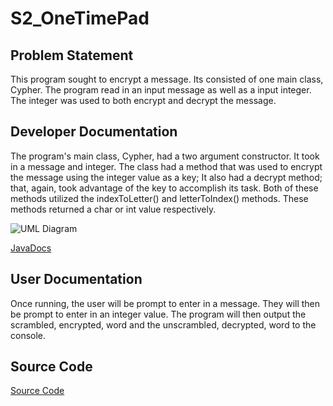 # S2_OneTimePad


## Problem Statement
This program sought to encrypt a message. Its consisted of one main class, Cypher. The program read in an input message as well as a input integer. The integer was used to both encrypt and decrypt the message.

## Developer Documentation
The program's main class, Cypher, had a two argument constructor. It took in a message and integer. The class had a method that was used to encrypt the message using the integer value as a key; It also had a decrypt method; that, again, took advantage of the key to accomplish its task. Both of these methods utilized the indexToLetter() and letterToIndex() methods. These methods returned a char or int value respectively. 

![UML Diagram](https://raw.githubusercontent.com/jjbiggins/S2_OneTimePad/master/doc/Cypher.png)

[JavaDocs](http://localhost:8000/jjbiggins_swd/oral_exam1/S2_OneTimePad/doc/index.html)

## User Documentation
Once running, the user will be prompt to enter in a message. They will then be prompt to enter in an integer value. The program will then output the scrambled, encrypted, word and the unscrambled, decrypted, word to the console.

## Source Code 

[Source Code](https://class-git.engineering.uiowa.edu/swd2017/jjbiggins_swd/tree/master/oral_exam1/S2_OneTimePad/src)

